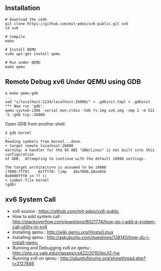 
## Installation

```
# Download the code
git clone https://github.com/mit-pdos/xv6-public.git xv6
cd xv6

# Compile
make

# Install QEMU
sudo apt-get install qemu

# Run under QEMU
make qemu
```

## Remote Debug xv6 Under QEMU using GDB

```
$ make qemu-gdb
...
sed "s/localhost:1234/localhost:26000/" < .gdbinit.tmpl > .gdbinit
*** Now run 'gdb'.
qemu-system-i386 -serial mon:stdio -hdb fs.img xv6.img -smp 2 -m 512  -S -gdb tcp::26000
```

Open GDB from another shell:

```
$ gdb kernel
...
Reading symbols from kernel...done.
+ target remote localhost:26000
warning: A handler for the OS ABI "GNU/Linux" is not built into this configuration
of GDB.  Attempting to continue with the default i8086 settings.

The target architecture is assumed to be i8086
[f000:fff0]    0xffff0: ljmp   $0xf000,$0xe05b
0x0000fff0 in ?? ()
+ symbol-file kernel
(gdb)
```

## xv6 System Call

- xv6 source : <https://github.com/mit-pdos/xv6-public>
- How to add system call : <http://stackoverflow.com/questions/8021774/how-do-i-add-a-system-call-utility-in-xv6>
- Installing qemu : <http://wiki.qemu.org/Hosts/Linux>
- Installing qemu : <http://askubuntu.com/questions/138140/how-do-i-install-qemu>
- Running and Debugging xv6 on qemu : <http://zoo.cs.yale.edu/classes/cs422/2010/lec/l2-hw>
- Running xv6 on qemu : <http://ubuntuforums.org/showthread.php?t=2127846>
